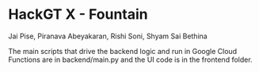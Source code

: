 # HackGT X - Fountain
Jai Pise, Piranava Abeyakaran, Rishi Soni, Shyam Sai Bethina

The main scripts that drive the backend logic and run in Google Cloud Functions are in backend/main.py and the UI code is in the frontend folder.
